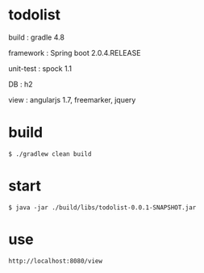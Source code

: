 # todolist
build : gradle 4.8

framework : Spring boot 2.0.4.RELEASE

unit-test : spock 1.1

DB : h2

view : angularjs 1.7, freemarker, jquery




# build
```
$ ./gradlew clean build
```

# start 
```
$ java -jar ./build/libs/todolist-0.0.1-SNAPSHOT.jar
```

# use
```
http://localhost:8080/view
```

